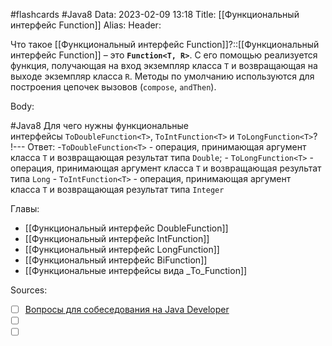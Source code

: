 #flashcards #Java8 
Data: 2023-02-09 13:18
Title: [[Функциональный интерфейс Function]]
Alias:
Header:

Что такое [[Функциональный интерфейс Function]]?::[[Функциональный интерфейс Function]] – это **`Function<T, R>`**. С его помощью реализуется функция, получающая на вход экземпляр класса `T` и возвращающая на выходе экземпляр класса `R`. Методы по умолчанию используются для построения цепочек вызовов (`compose`, `andThen`).
<!--SR:!2023-03-12,3,150-->


Body:



#Java8 
Для чего нужны функциональные интерфейсы `ToDoubleFunction<T>`, `ToIntFunction<T>` и `ToLongFunction<T>`?
!---
Ответ:
	-`ToDoubleFunction<T>` - операция, принимающая аргумент класса `T` и возвращающая результат типа `Double`;
	-   `ToLongFunction<T>` - операция, принимающая аргумент класса `T` и возвращающая результат типа `Long`
	-   `ToIntFunction<T>` - операция, принимающая аргумент класса `T` и возвращающая результат типа `Integer`
<!--SR:!2023-03-11,3,150-->




Главы:
- [[Функциональный интерфейс DoubleFunction]]
- [[Функциональный интерфейс IntFunction]]
- [[Функциональный интерфейс LongFunction]]
- [[Функциональный интерфейс BiFunction]]
- [[Функциональные интерфейсы вида _To_Function]]


Sources:
- [ ] [Вопросы для собеседования на Java Developer](https://github.com/enhorse/java-interview/blob/master/README.md#%D0%9E%D0%9E%D0%9F)
- [ ] []()
- [ ] []()
